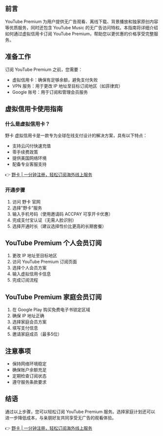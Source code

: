 ## 前言

YouTube Premium 为用户提供无广告观看、离线下载、背景播放和独家原创内容等优质服务，同时还包含 YouTube Music 的无广告访问特权。本指南将详细介绍如何通过虚拟信用卡订阅 YouTube Premium，帮助您以更优惠的价格享受完整服务。

## 准备工作

订阅 YouTube Premium 之前，您需要：

- 虚拟信用卡：确保有足够余额，避免支付失败
- VPN 服务：用于更改 IP 地址至目标订阅地区（如菲律宾）
- Google 账号：用于订阅和管理会员服务

## 虚拟信用卡使用指南

### 什么是虚拟信用卡？

野卡 虚拟信用卡是一款专为全球在线支付设计的解决方案，具有以下特点：

- 支持云闪付快速充值
- 零手续费政策
- 提供美国网络环境
- 配备专业客服支持

👉 [野卡 | 一分钟注册，轻松订阅海外线上服务](https://bit.ly/bewildcard)

### 开通步骤

1. 访问 野卡 官网
2. 选择"野卡"服务
3. 输入手机号码（使用邀请码 ACCPAY 可享开卡优惠）
4. 完成支付宝认证（无需人脸识别）
5. 选择开通时长（建议选择性价比更高的长期套餐）

## YouTube Premium 个人会员订阅

1. 更改 IP 地址至目标地区
2. 访问 YouTube Premium 订阅页面
3. 选择个人会员方案
4. 输入虚拟信用卡信息
5. 完成订阅流程

## YouTube Premium 家庭会员订阅

1. 在 Google Play 购买免费电子书锁定区域
2. 确保 IP 地址正确
3. 选择家庭会员方案
4. 填写支付信息
5. 邀请家庭成员（最多5位）

## 注意事项

- 保持网络环境稳定
- 确保账户余额充足
- 定期检查订阅状态
- 遵守服务条款要求

## 结语

通过以上步骤，您可以轻松订阅 YouTube Premium 服务。选择家庭计划还可以进一步降低成本，与亲朋好友共同享受无广告的观看体验。

👉 [野卡 | 一分钟注册，轻松订阅海外线上服务](https://bit.ly/bewildcard)